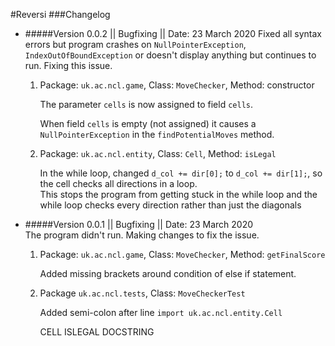 #Reversi
###Changelog

+ #####Version 0.0.2 || Bugfixing || Date: 23 March 2020
        Fixed all syntax errors but program crashes on `NullPointerException`, `IndexOutOfBoundException` or  doesn't display anything but continues to run. Fixing this issue.

    1. Package: `uk.ac.ncl.game`, Class: `MoveChecker`, Method: constructor

        The parameter `cells` is now assigned to field `cells`.

        When field `cells` is empty (not assigned) it causes a `NullPointerException` in the `findPotentialMoves` method.

    2. Package: `uk.ac.ncl.entity`, Class: `Cell`, Method: `isLegal`

        In the while loop, changed `d_col += dir[0];` to `d_col += dir[1];`, so the cell checks all directions in a loop.  
        This stops the program from getting stuck in the while loop and the while loop checks every direction rather 
        than just the diagonals


+ #####Version 0.0.1 || Bugfixing || Date: 23 March 2020   
        The program didn't run. Making changes to fix the issue.
        
    1. Package: `uk.ac.ncl.game`, Class: `MoveChecker`, Method: `getFinalScore`  
    
        Added missing brackets around condition of else if statement.
        
    2. Package `uk.ac.ncl.tests`, Class: `MoveCheckerTest`  
    
       Added semi-colon after line `import uk.ac.ncl.entity.Cell`
       
       
       
       
       
       CELL ISLEGAL DOCSTRING